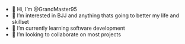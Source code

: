 - 👋 Hi, I’m @GrandMaster95
- 👀 I’m interested in BJJ and anything thats going to better my life and skillset
- 🌱 I’m currently learning software development 
- 💞️ I’m looking to collaborate on most projects 



